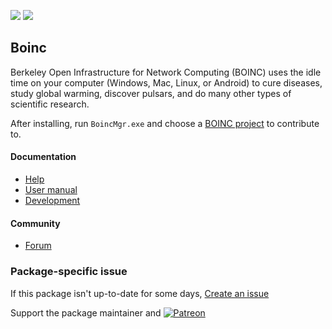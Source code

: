 [![](https://img.shields.io/chocolatey/v/boinc?color=green&label=boinc)](https://chocolatey.org/packages/boinc) [![](https://img.shields.io/chocolatey/dt/boinc)](https://chocolatey.org/packages/boinc)

## Boinc
Berkeley Open Infrastructure for Network Computing (BOINC) uses the idle time on your computer (Windows, Mac, Linux, or Android) to cure diseases, study global warming, discover pulsars, and do many other types of scientific research.

After installing, run `BoincMgr.exe` and choose a [BOINC project](https://boinc.berkeley.edu/projects.php) to contribute to.

#### Documentation
* [Help](https://boinc.berkeley.edu/wiki/BOINC_Help)
* [User manual](https://boinc.berkeley.edu/wiki/User_manual)
* [Development](https://boinc.berkeley.edu/trac/wiki/WikiStart)

#### Community
* [Forum](https://boinc.berkeley.edu/dev/)

### Package-specific issue
If this package isn't up-to-date for some days, [Create an issue](https://github.com/tunisiano187/Chocolatey-packages/issues/new/choose)

Support the package maintainer and [![Patreon](https://cdn.jsdelivr.net/gh/tunisiano187/Chocolatey-packages@d15c4e19c709e7148588d4523ffc6dd3cd3c7e5e/icons/patreon.png)](https://www.patreon.com/bePatron?u=39585820)
